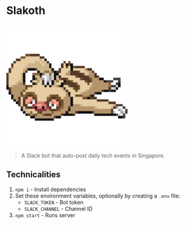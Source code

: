 Slakoth
===

<img src="slakoth.png" width="320" height="320" alt="">

> A Slack bot that auto-post daily tech events in Singapore.

Technicalities
---

1. `npm i` - Install dependencies
2. Set these environment variables, optionally by creating a `.env` file:
    - `SLACK_TOKEN` - Bot token
    - `SLACK_CHANNEL` - Channel ID
3. `npm start` - Runs server